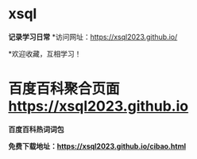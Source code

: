 # xsql
<B>记录学习日常</B>
*访问网址：https://xsql2023.github.io/

*欢迎收藏，互相学习！

# <B>百度百科聚合页面  https://xsql2023.github.io </B>

<B>百度百科热词词包</B>

<B>免费下载地址：https://xsql2023.github.io/cibao.html </B>
